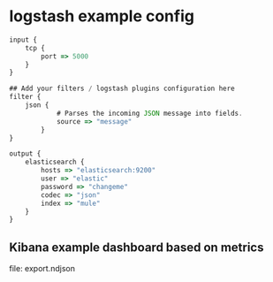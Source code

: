 # logstash example config

```javascript
input {
	tcp {
		port => 5000
	}
}

## Add your filters / logstash plugins configuration here
filter {
	json {
			# Parses the incoming JSON message into fields.
			source => "message"
		}
}

output {
	elasticsearch {
		hosts => "elasticsearch:9200"
		user => "elastic"
		password => "changeme"
		codec => "json"
		index => "mule"
	}
}
```


## Kibana example dashboard based on metrics

file: export.ndjson